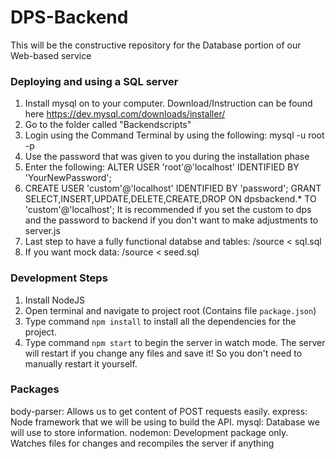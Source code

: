 # DPS-Backend
This will be the constructive repository for the Database portion of our Web-based service

### Deploying and using a SQL server
1. Install mysql on to your computer. Download/Instruction can be found here https://dev.mysql.com/downloads/installer/
2. Go to the folder called "Backendscripts"
3. Login using the Command Terminal by using the following: mysql -u root -p
4. Use the password that was given to you during the installation phase
5. Enter the following: ALTER USER 'root'@'localhost' IDENTIFIED BY 'YourNewPassword';
6. CREATE USER 'custom'@'localhost' IDENTIFIED BY 'password';
GRANT SELECT,INSERT,UPDATE,DELETE,CREATE,DROP ON dpsbackend.* TO 'custom'@'localhost';
It is recommended if you set the custom to dps and the password to backend if you don't want to make adjustments to server.js
7. Last step to have a fully functional databse and tables: /source < sql.sql
8. If you want mock data: /source < seed.sql


### Development Steps
1. Install NodeJS 
2. Open terminal and navigate to project root (Contains file `package.json`)
3. Type command `npm install` to install all the dependencies for the project.
4. Type command `npm start` to begin the server in watch mode. The server will restart if you change any files and save it! So you don't need to manually restart it yourself.

### Packages
body-parser: Allows us to get content of POST requests easily.
express: Node framework that we will be using to build the API.
mysql: Database we will use to store information.
nodemon: Development package only. Watches files for changes and recompiles the server if anything
